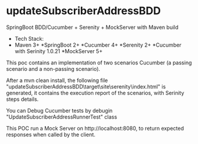 # updateSubscriberAddressBDD

SpringBoot BDD/Cucumber + Serenity + MockServer with Maven build

* Tech Stack:
* Maven 3+
*SpringBoot 2+
*Cucumber 4+
*Serenity 2+
*Cucumber with Serinity 1.0.21
*MockServer 5+


This poc contains an implementation of two scenarios Cucumber (a passing scenario and a non-passing scenario).

After a mvn clean install, the following file "updateSubscriberAddressBDD\target\site\serenity\index.html" is generated, it contains the execution report of the scenarios, with Serinity steps details.

You can Debug Cucumber tests by debugin "UpdateSubscriberAddressRunnerTest" class

This POC run a Mock Server on http://localhost:8080, to return expected responses when called by the client.
